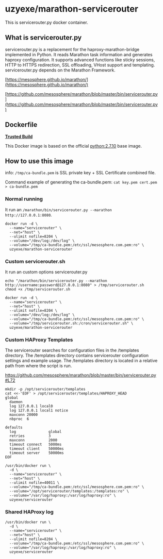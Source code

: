 # uzyexe/marathon-servicerouter

This is servicerouter.py docker container.

## What is servicerouter.py

servicerouter.py is a replacement for the haproxy-marathon-bridge implemented in Python. It reads Marathon task information and generates haproxy configuration. It supports advanced functions like sticky sessions, HTTP to HTTPS redirection, SSL offloading, VHost support and templating.
servicerouter.py depends on the Marathon Framework.

[https://mesosphere.github.io/marathon/](https://mesosphere.github.io/marathon/)

[https://github.com/mesosphere/marathon/blob/master/bin/servicerouter.py](https://github.com/mesosphere/marathon/blob/master/bin/servicerouter.py)

## Dockerfile

[**Trusted Build**](https://registry.hub.docker.com/u/uzyexe/marathon-servicerouter/)

This Docker image is based on the official [python:2.7.10](https://registry.hub.docker.com/_/python/) base image.

## How to use this image

info: `/tmp/ca-bundle.pem` is SSL private key + SSL Certificate combined file.

Command example of generating the ca-bundle.pem: `cat key.pem cert.pem > ca-bundle.pem`

### Normal running

It run an `/marathon/bin/servicerouter.py --marathon http://127.0.0.1:8080`.

```
docker run -d \
  --name="servicerouter" \
  --net="host" \
  --ulimit nofile=8204 \
  --volume="/dev/log:/dev/log" \
  --volume="/tmp/ca-bundle.pem:/etc/ssl/mesosphere.com.pem:ro" \
  uzyexe/marathon-servicerouter
```

### Custom servicerouter.sh

It run an custom options servicerouter.py

```
echo "/marathon/bin/servicerouter.py --marathon http://username:password@127.0.0.1:8080" > /tmp/servicerouter.sh 
chmod +x /tmp/servicerouter.sh

docker run -d \
  --name="servicerouter" \
  --net="host" \
  --ulimit nofile=8204 \
  --volume="/dev/log:/dev/log" \
  --volume="/tmp/ca-bundle.pem:/etc/ssl/mesosphere.com.pem:ro" \
  --volume="/tmp/servicerouter.sh:/cron/servicerouter.sh" \
  uzyexe/marathon-servicerouter
```

### Custom HAProxy Templates


The servicerouter searches for configuration files in the /templates directory.
The /templates directory contains servicerouter configuration settings and example usage.
The /templates directory is located in a relative path from where the script is run.

https://github.com/mesosphere/marathon/blob/master/bin/servicerouter.py#L72

```
mkdir -p /opt/servicerouter/templates
cat <<-'EOF' > /opt/servicerouter/templates/HAPROXY_HEAD
global
  daemon
  log 127.0.0.1 local0
  log 127.0.0.1 local1 notice
  maxconn 20000
  nbproc  6

defaults
  log               global
  retries           3
  maxconn           2000
  timeout connect   5000ms
  timeout client    50000ms
  timeout server    50000ms
EOF

/usr/bin/docker run \
  -d \
  --name="servicerouter" \
  --net="host" \
  --ulimit nofile=40011 \
  --volume="/tmp/ca-bundle.pem:/etc/ssl/mesosphere.com.pem:ro" \
  --volume="/opt/servicerouter/templates:/templates:ro" \
  --volume="/var/log/haproxy:/var/log/haproxy:ro" \
  uzyexe/servicerouter
```

### Shared HAProxy log

```
/usr/bin/docker run \
  -d \
  --name="servicerouter" \
  --net="host" \
  --ulimit nofile=8204 \
  --volume="/tmp/ca-bundle.pem:/etc/ssl/mesosphere.com.pem:ro" \
  --volume="/var/log/haproxy:/var/log/haproxy:ro" \
  uzyexe/servicerouter
```

